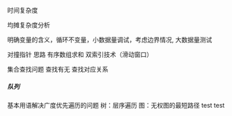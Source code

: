 时间复杂度

均摊复杂度分析

明确变量的含义，循环不变量，小数据量调试，考虑边界情况, 大数据量测试



对撞指针 思路  有序数组求和 双索引技术（滑动窗口）



集合查找问题 查找有无 查找对应关系

##### 队列

基本用语解决广度优先遍历的问题
树：层序遍历
图：无权图的最短路径
test
test
